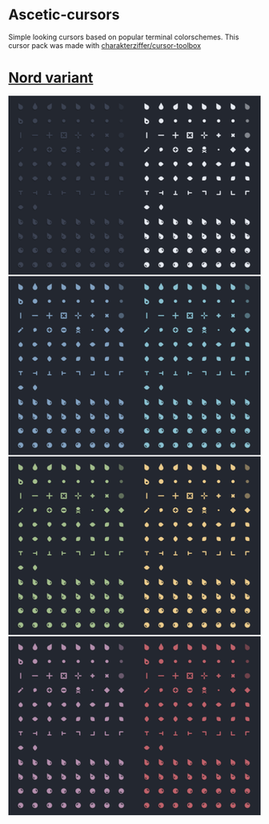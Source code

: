 # Ascetic-cursors
Simple looking cursors based on popular terminal colorschemes.
This cursor pack was made with [charakterziffer/cursor-toolbox](https://github.com/charakterziffer/cursor-toolbox)

# [Nord variant]()

![preview1](https://github.com/Myagko/Ascetic-cursors/blob/main/preview/1.png)
![preview2](https://github.com/Myagko/Ascetic-cursors/blob/main/preview/2.png)
![preview3](https://github.com/Myagko/Ascetic-cursors/blob/main/preview/3.png)
![preview4](https://github.com/Myagko/Ascetic-cursors/blob/main/preview/4.png)
